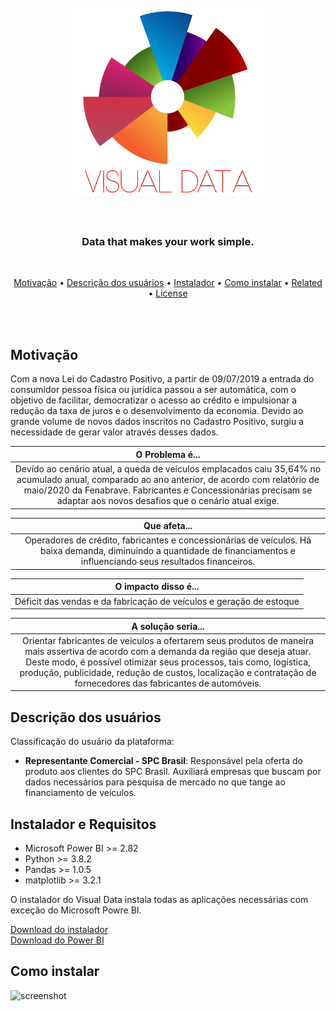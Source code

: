 <h1 align="center">
  <br>
  <img src="https://github.com/fcostafelipe/PI-SPCBrasil-2020/blob/sprint-6/img_git_transparente-01.png" alt="VisualData" width="300"></a>
  <br>
  <br>
 </h1>
 
 <h3 align="center"> Data that makes your work simple. </h3>
 <br>
 
 <p align="center">
  <a href="#Motivação">Motivação</a> •
  <a href="#Descrição dos usuários">Descrição dos usuários</a> •
  <a href="#Instalador">Instalador</a> •
  <a href="#Como instalar">Como instalar</a> •
  <a href="#related">Related</a> •
  <a href="#license">License</a>
</p>
 
 <br>
 <br>
 
## Motivação
 
Com a nova Lei do Cadastro Positivo, a partir de 09/07/2019 a entrada do consumidor pessoa física ou jurídica passou a ser automática, com o objetivo de facilitar, democratizar o acesso ao crédito e impulsionar a redução da taxa de juros e o desenvolvimento da economia.
Devido ao grande volume de novos dados inscritos no Cadastro Positivo, surgiu a necessidade de gerar valor através desses dados.


| O Problema é... |
| :---: | 
| Devido ao cenário atual, a queda de veículos emplacados caiu 35,64% no acumulado anual, comparado ao ano anterior, de acordo com relatório de maio/2020 da Fenabrave. Fabricantes e Concessionárias precisam se adaptar aos novos desafios que o cenário atual exige. |

| Que afeta... |
| :---: | 
| Operadores de crédito, fabricantes e concessionárias de veículos. Há baixa demanda, diminuindo a quantidade de financiamentos e influenciando seus resultados financeiros.  | 

| O impacto disso é... |
| :---: | 
| Déficit das vendas e da fabricação de veículos e geração de estoque |

| A solução seria... |
| :---: | 
| Orientar fabricantes de veículos a ofertarem seus produtos de maneira mais assertiva de acordo com a demanda da região que deseja atuar. Deste modo, é possível otimizar seus processos, tais como, logística, produção, publicidade, redução de custos, localização e contratação de fornecedores das fabricantes de automóveis. |

## Descrição dos usuários

Classificação do usuário da plataforma:
- <strong>Representante Comercial - SPC Brasil</strong>: Responsável pela oferta do produto aos clientes
do SPC Brasil. Auxiliará empresas que buscam por dados necessários para pesquisa de
mercado no que tange ao financiamento de veículos. 

## Instalador e Requisitos 

- Microsoft Power BI >= 2.82
- Python >= 3.8.2
- Pandas >= 1.0.5
- matplotlib >= 3.2.1

O instalador do Visual Data instala todas as aplicações necessárias com exceção do Microsoft Powre BI.

<a href="https://github.com/QuodJP/PI-SPCBrasil-2020/raw/sprint-6/setup/visualdata-setup.exe"> Download do instalador </a> <br>
<a href="https://powerbi.microsoft.com/pt-br/downloads/"> Download do Power BI </a>

## Como instalar
 
![screenshot](https://github.com/fcostafelipe/PI-SPCBrasil-2020/blob/master/gif_git.gif)
